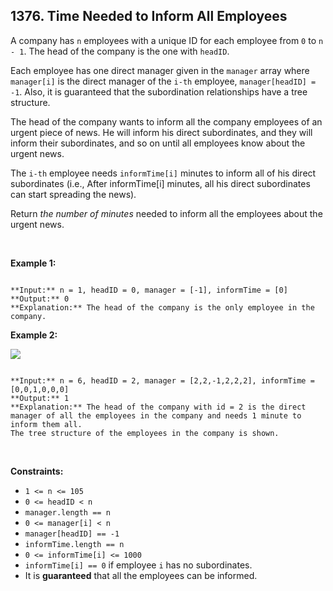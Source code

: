 ## 1376. Time Needed to Inform All Employees


A company has `n` employees with a unique ID for each employee from `0` to `n - 1`. The head of the company is the one with `headID`.


Each employee has one direct manager given in the `manager` array where `manager[i]` is the direct manager of the `i-th` employee, `manager[headID] = -1`. Also, it is guaranteed that the subordination relationships have a tree structure.


The head of the company wants to inform all the company employees of an urgent piece of news. He will inform his direct subordinates, and they will inform their subordinates, and so on until all employees know about the urgent news.


The `i-th` employee needs `informTime[i]` minutes to inform all of his direct subordinates (i.e., After informTime[i] minutes, all his direct subordinates can start spreading the news).


Return *the number of minutes* needed to inform all the employees about the urgent news.


 


**Example 1:**



```

**Input:** n = 1, headID = 0, manager = [-1], informTime = [0]
**Output:** 0
**Explanation:** The head of the company is the only employee in the company.

```

**Example 2:**


![](https://assets.leetcode.com/uploads/2020/02/27/graph.png)

```

**Input:** n = 6, headID = 2, manager = [2,2,-1,2,2,2], informTime = [0,0,1,0,0,0]
**Output:** 1
**Explanation:** The head of the company with id = 2 is the direct manager of all the employees in the company and needs 1 minute to inform them all.
The tree structure of the employees in the company is shown.

```

 


**Constraints:**


* `1 <= n <= 105`
* `0 <= headID < n`
* `manager.length == n`
* `0 <= manager[i] < n`
* `manager[headID] == -1`
* `informTime.length == n`
* `0 <= informTime[i] <= 1000`
* `informTime[i] == 0` if employee `i` has no subordinates.
* It is **guaranteed** that all the employees can be informed.


